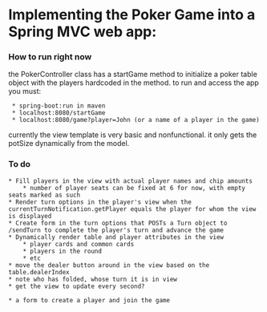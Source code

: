 # Implementing the Poker Game into a Spring MVC web app:

### How to run right now
the PokerController class has a startGame method to initialize a poker table object 
with the players hardcoded in the method. to run and access the app you must:

     * spring-boot:run in maven
     * localhost:8080/startGame
     * localhost:8080/game?player=John (or a name of a player in the game)
         
currently the view template is very basic and nonfunctional. it only gets the potSize dynamically from the model.

### To do

    * Fill players in the view with actual player names and chip amounts 
        * number of player seats can be fixed at 6 for now, with empty seats marked as such
    * Render turn options in the player's view when the currentTurnNotification.getPlayer equals the player for whom the view is displayed
    * Create form in the turn options that POSTs a Turn object to /sendTurn to complete the player's turn and advance the game
    * Dynamically render table and player attributes in the view
        * player cards and common cards
        * players in the round
        * etc
    * move the dealer button around in the view based on the table.dealerIndex
    * note who has folded, whose turn it is in view
    * get the view to update every second? 
    
    * a form to create a player and join the game
